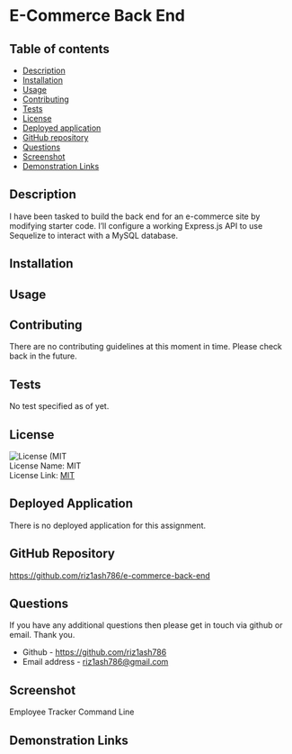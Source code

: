 # E-Commerce Back End

## Table of contents

- [Description](#description)
- [Installation](#installation)
- [Usage](#usage)
- [Contributing](#contributing)
- [Tests](#tests)
- [License](#license)
- [Deployed application](#deployed-application)
- [GitHub repository](#github-repository)
- [Questions](#questions)
- [Screenshot](#screenshot)
- [Demonstration Links](#demonstration-links)

## Description

I have been tasked to build the back end for an e-commerce site by modifying starter code. I’ll configure a working Express.js API to use Sequelize to interact with a MySQL database.

## Installation

<!-- Step 1 -
Clone repository link into terminal
https://github.com/riz1ash786/e-commerce-back-end

Step 2 -
Open terminal and install dependencies using the following command `npm i` -->

## Usage

<!-- - Enter `mysql -u root -p` to access the database via MySQL.

- Enter `npm start` in terminal to start the application. -->

## Contributing

There are no contributing guidelines at this moment in time. Please check back in the future.

## Tests

No test specified as of yet.

## License

![License (MIT](https://img.shields.io/badge/License-MIT_1.0-brightgreen.svg) <br />
License Name: MIT <br />
License Link: [MIT](https://opensource.org/licenses/MIT)

## Deployed Application

There is no deployed application for this assignment.

## GitHub Repository

https://github.com/riz1ash786/e-commerce-back-end

## Questions

If you have any additional questions then please get in touch via github or email. Thank you.

- Github - https://github.com/riz1ash786
- Email address - riz1ash786@gmail.com

## Screenshot

Employee Tracker Command Line

<!-- ![employee-tracker-command-line](./assets/images/command-line.png) -->

## Demonstration Links

<!-- https://drive.google.com/file/d/13BNQX_uRQM_sw1YTHkKuoxSOsxmUO_pg/view?usp=sharing -->
